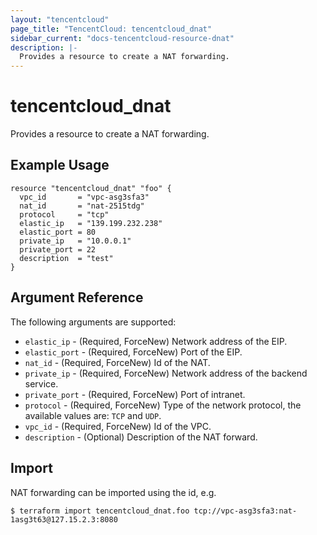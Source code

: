 ```yaml
---
layout: "tencentcloud"
page_title: "TencentCloud: tencentcloud_dnat"
sidebar_current: "docs-tencentcloud-resource-dnat"
description: |-
  Provides a resource to create a NAT forwarding.
---
```


# tencentcloud_dnat

Provides a resource to create a NAT forwarding.

## Example Usage

```hcl
resource "tencentcloud_dnat" "foo" {
  vpc_id       = "vpc-asg3sfa3"
  nat_id       = "nat-2515tdg"
  protocol     = "tcp"
  elastic_ip   = "139.199.232.238"
  elastic_port = 80
  private_ip   = "10.0.0.1"
  private_port = 22
  description  = "test"
}
```

## Argument Reference

The following arguments are supported:

* `elastic_ip` - (Required, ForceNew) Network address of the EIP.
* `elastic_port` - (Required, ForceNew) Port of the EIP.
* `nat_id` - (Required, ForceNew) Id of the NAT.
* `private_ip` - (Required, ForceNew) Network address of the backend service.
* `private_port` - (Required, ForceNew) Port of intranet.
* `protocol` - (Required, ForceNew) Type of the network protocol, the available values are: `TCP` and `UDP`.
* `vpc_id` - (Required, ForceNew) Id of the VPC.
* `description` - (Optional) Description of the NAT forward.


## Import

NAT forwarding can be imported using the id, e.g.

```
$ terraform import tencentcloud_dnat.foo tcp://vpc-asg3sfa3:nat-1asg3t63@127.15.2.3:8080
```

